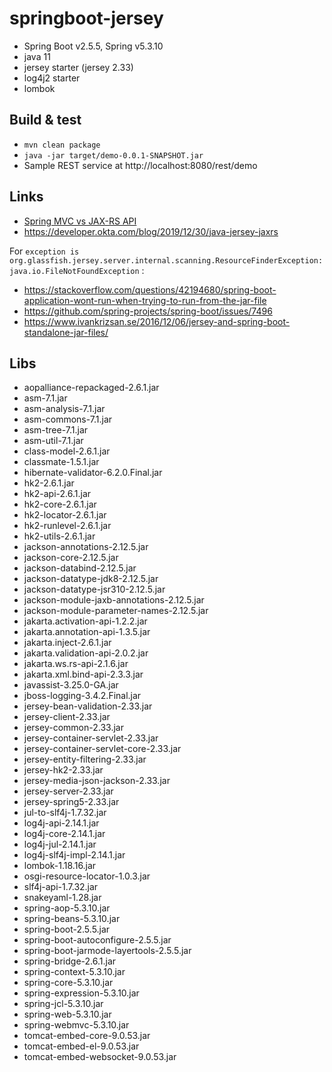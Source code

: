# springboot-jersey

 - Spring Boot v2.5.5, Spring v5.3.10
 - java 11
 - jersey starter (jersey 2.33)
 - log4j2 starter
 - lombok
 
## Build & test

 - `mvn clean package`
 - `java -jar target/demo-0.0.1-SNAPSHOT.jar`
 - Sample REST service at http://localhost:8080/rest/demo

## Links

 - [Spring MVC vs JAX-RS API](https://www.baeldung.com/rest-api-jax-rs-vs-spring)
 - https://developer.okta.com/blog/2019/12/30/java-jersey-jaxrs

For `exception is org.glassfish.jersey.server.internal.scanning.ResourceFinderException: java.io.FileNotFoundException` :

 - https://stackoverflow.com/questions/42194680/spring-boot-application-wont-run-when-trying-to-run-from-the-jar-file
 - https://github.com/spring-projects/spring-boot/issues/7496
 - https://www.ivankrizsan.se/2016/12/06/jersey-and-spring-boot-standalone-jar-files/

## Libs

 - aopalliance-repackaged-2.6.1.jar
 - asm-7.1.jar
 - asm-analysis-7.1.jar
 - asm-commons-7.1.jar
 - asm-tree-7.1.jar
 - asm-util-7.1.jar
 - class-model-2.6.1.jar
 - classmate-1.5.1.jar
 - hibernate-validator-6.2.0.Final.jar
 - hk2-2.6.1.jar
 - hk2-api-2.6.1.jar
 - hk2-core-2.6.1.jar
 - hk2-locator-2.6.1.jar
 - hk2-runlevel-2.6.1.jar
 - hk2-utils-2.6.1.jar
 - jackson-annotations-2.12.5.jar
 - jackson-core-2.12.5.jar
 - jackson-databind-2.12.5.jar
 - jackson-datatype-jdk8-2.12.5.jar
 - jackson-datatype-jsr310-2.12.5.jar
 - jackson-module-jaxb-annotations-2.12.5.jar
 - jackson-module-parameter-names-2.12.5.jar
 - jakarta.activation-api-1.2.2.jar
 - jakarta.annotation-api-1.3.5.jar
 - jakarta.inject-2.6.1.jar
 - jakarta.validation-api-2.0.2.jar
 - jakarta.ws.rs-api-2.1.6.jar
 - jakarta.xml.bind-api-2.3.3.jar
 - javassist-3.25.0-GA.jar
 - jboss-logging-3.4.2.Final.jar
 - jersey-bean-validation-2.33.jar
 - jersey-client-2.33.jar
 - jersey-common-2.33.jar
 - jersey-container-servlet-2.33.jar
 - jersey-container-servlet-core-2.33.jar
 - jersey-entity-filtering-2.33.jar
 - jersey-hk2-2.33.jar
 - jersey-media-json-jackson-2.33.jar
 - jersey-server-2.33.jar
 - jersey-spring5-2.33.jar
 - jul-to-slf4j-1.7.32.jar
 - log4j-api-2.14.1.jar
 - log4j-core-2.14.1.jar
 - log4j-jul-2.14.1.jar
 - log4j-slf4j-impl-2.14.1.jar
 - lombok-1.18.16.jar
 - osgi-resource-locator-1.0.3.jar
 - slf4j-api-1.7.32.jar
 - snakeyaml-1.28.jar
 - spring-aop-5.3.10.jar
 - spring-beans-5.3.10.jar
 - spring-boot-2.5.5.jar
 - spring-boot-autoconfigure-2.5.5.jar
 - spring-boot-jarmode-layertools-2.5.5.jar
 - spring-bridge-2.6.1.jar
 - spring-context-5.3.10.jar
 - spring-core-5.3.10.jar
 - spring-expression-5.3.10.jar
 - spring-jcl-5.3.10.jar
 - spring-web-5.3.10.jar
 - spring-webmvc-5.3.10.jar
 - tomcat-embed-core-9.0.53.jar
 - tomcat-embed-el-9.0.53.jar
 - tomcat-embed-websocket-9.0.53.jar
